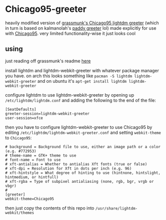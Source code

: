 # Chicago95-greeter
heavily modified version of [grassmunk's Chicago95 lightdm greeter](https://github.com/grassmunk/Chicago95/tree/master/Lightdm/Chicago95) (which in turn is based on kalmanolah's [paddy greeter](https://github.com/kalmanolah/paddy-greeter/) lol) made explicitly for use with [Chicago95](https://github.com/grassmunk/Chicago95/). very limited functionality-wise it just looks cool

using
-------------
just reading off grassmunk's readme [here](https://github.com/grassmunk/Chicago95/tree/master/Lightdm/Chicago95)

install lightdm and lightdm-webkit-greeter with whatever package manager you have. on arch this looks something like `pacman -S lightdm lightdm-webkit-greeter` and on ubuntu it's `apt-get install lightdm lightdm-webkit-greeter`

configure lightdm to use lightdm-webkit-greeter by opening up `/etc/lightdm/lightdm.conf` and adding the following to the end of the file:

```
[SeatDefaults]
greeter-session=lightdm-webkit-greeter
user-session=xfce
```

then you have to configure lightdm-webkit-greeter to use Chicago95 by editing `/etc/lightdm/lightdm-webkit-greeter.conf` and setting `webkit-theme` to `Chicago95`:

```
# background = Background file to use, either an image path or a color (e.g. #772953)
# theme-name = GTK+ theme to use
# font-name = Font to use
# xft-antialias = Whether to antialias Xft fonts (true or false)
# xft-dpi = Resolution for Xft in dots per inch (e.g. 96)
# xft-hintstyle = What degree of hinting to use (hintnone, hintslight, hintmedium, or hintfull)
# xft-rgba = Type of subpixel antialiasing (none, rgb, bgr, vrgb or vbgr)
#
[greeter]
webkit-theme=Chicago95
```

then just copy the contents of this repo into `/usr/share/lightdm-webkit/themes`